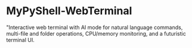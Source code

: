 # MyPyShell-WebTerminal
"Interactive web terminal with AI mode for natural language commands, multi-file and folder operations, CPU/memory monitoring, and a futuristic terminal UI.
